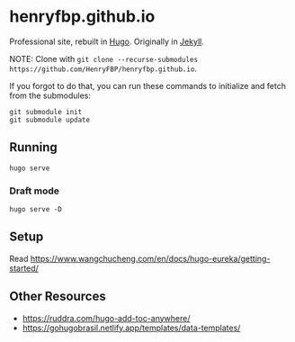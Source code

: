 # henryfbp.github.io

Professional site, rebuilt in [Hugo](https://gohugo.io/). Originally in [Jekyll](https://jekyllrb.com/).

NOTE: Clone with `git clone --recurse-submodules https://github.com/HenryFBP/henryfbp.github.io`.

If you forgot to do that, you can run these commands to initialize and fetch from the submodules:

    git submodule init
    git submodule update

## Running

    hugo serve 

### Draft mode

    hugo serve -D

## Setup

Read <https://www.wangchucheng.com/en/docs/hugo-eureka/getting-started/>

## Other Resources

- <https://ruddra.com/hugo-add-toc-anywhere/>
- <https://gohugobrasil.netlify.app/templates/data-templates/>